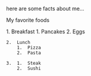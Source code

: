   <head>
    <meta charset="utf-8">
    <title>Kevin Deutscher</title>
  </head>
  <body>
    <p> here are some facts about me...</p>
    <p> My favorite foods</p>
    1.  Breakfast
        1.  Pancakes
        2.  Eggs
    
    2.  Lunch
        1.  Pizza
        2.  Pasta
    
    3.  1.  Steak
        2.  Sushi
  </body>

